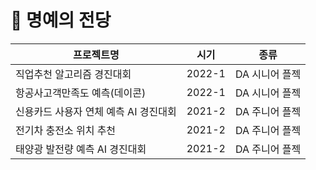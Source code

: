 # 👑 명예의 전당

| 프로젝트명                  | 시기     | 종류        |
| ---------------------- | ------ | --------- |
| 직업추천 알고리즘 경진대회         | 2022-1 | DA 시니어 플젝 |
| 항공사고객만족도 예측(데이콘)       | 2022-1 | DA 시니어 플젝 |
| 신용카드 사용자 연체 예측 AI 경진대회 | 2021-2 | DA 주니어 플젝 |
| 전기차 충전소 위치 추천          | 2021-2 | DA 주니어 플젝 |
| 태양광 발전량 예측 AI 경진대회     | 2021-2 | DA 주니어 플젝 |

